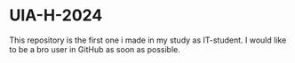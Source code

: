 # UIA-H-2024
This repository is the first one i made in my study as IT-student.
I would like to be a bro user in GitHub as soon as possible.
